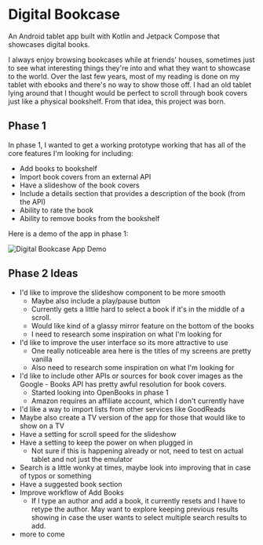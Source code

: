 # Digital Bookcase

An Android tablet app built with Kotlin and Jetpack Compose that showcases digital books.

I always enjoy browsing bookcases while at friends' houses, sometimes just to see what interesting things they're into and what they want to showcase to the world.  Over the last few years, most of my reading is done on my tablet with ebooks and there's no way to show those off.  I had an old tablet lying around that I thought would be perfect to scroll through book covers just like a physical bookshelf.  From that idea, this project was born.

## Phase 1

In phase 1, I wanted to get a working prototype working that has all of the core features I'm looking for including:

- Add books to bookshelf
- Import book covers from an external API
- Have a slideshow of the book covers
- Include a details section that provides a description of the book (from the API)
- Ability to rate the book
- Ability to remove books from the bookshelf

Here is a demo of the app in phase 1:

![Digital Bookcase App Demo](demo/DigitalBookcase_Phase_1_Demo.gif)

## Phase 2 Ideas

- I'd like to improve the slideshow component to be more smooth
  - Maybe also include a play/pause button
  - Currently gets a little hard to select a book if it's in the middle of a scroll.
  - Would like kind of a glassy mirror feature on the bottom of the books
  - I need to research some inspiration on what I'm looking for
- I'd like to improve the user interface so its more attractive to use
  - One really noticeable area here is the titles of my screens are pretty vanilla
  - Also need to research some inspiration on what I'm looking for
- I'd like to include other APIs or sources for book cover images as the Google - Books API has pretty awful resolution for book covers.
  - Started looking into OpenBooks in phase 1
  - Amazon requires an affiliate account, which I don't currently have
- I'd like a way to import lists from other services like GoodReads
- Maybe also create a TV version of the app for those that would like to show on a TV
- Have a setting for scroll speed for the slideshow
- Have a setting to keep the power on when plugged in
  - Not sure if this is happening already or not, need to test on actual tablet and not just the emulator
- Search is a little wonky at times, maybe look into improving that in case of typos or something
- Have a suggested book section
- Improve workflow of Add Books
  - If I type an author and add a book, it currently resets and I have to retype the author.  May want to explore keeping previous results showing in case the user wants to select multiple search results to add.
- more to come
